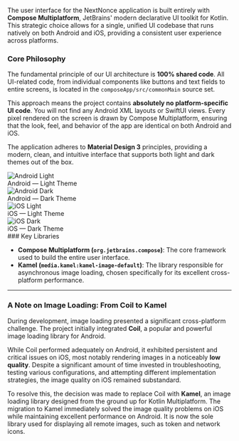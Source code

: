 

The user interface for the NextNonce application is built entirely with **Compose Multiplatform**, JetBrains' modern declarative UI toolkit for Kotlin. This strategic choice allows for a single, unified UI codebase that runs natively on both Android and iOS, providing a consistent user experience across platforms.

### Core Philosophy

The fundamental principle of our UI architecture is **100% shared code**. All UI-related code, from individual components like buttons and text fields to entire screens, is located in the `composeApp/src/commonMain` source set.

This approach means the project contains **absolutely no platform-specific UI code**. You will not find any Android XML layouts or SwiftUI views. Every pixel rendered on the screen is drawn by Compose Multiplatform, ensuring that the look, feel, and behavior of the app are identical on both Android and iOS.

The application adheres to **Material Design 3** principles, providing a modern, clean, and intuitive interface that supports both light and dark themes out of the box.


<div class="screenshots-row-with-text">
  <div class="screenshot">
    <img src="/images/ui/portfolio/android_portfolio_light.jpg" alt="Android Light">
    <div class="caption">Android — Light Theme</div>
  </div>
  <div class="screenshot">
    <img src="/images/ui/portfolio/android_portfolio_dark.jpg" alt="Android Dark">
    <div class="caption">Android — Dark Theme</div>
  </div>
</div>

<div class="screenshots-row-with-text">
  <div class="screenshot">
    <img src="/images/ui/portfolio/iphone_portfolio_light.png" alt="iOS Light">
    <div class="caption">iOS — Light Theme</div>
  </div>
  <div class="screenshot">
    <img src="/images/ui/portfolio/iphone_portfolio_dark.png" alt="iOS Dark">
    <div class="caption">iOS — Dark Theme</div>
  </div>
</div>
### Key Libraries

* **Compose Multiplatform (`org.jetbrains.compose`)**: The core framework used to build the entire user interface.
* **Kamel (`media.kamel:kamel-image-default`)**: The library responsible for asynchronous image loading, chosen specifically for its excellent cross-platform performance.

---

### A Note on Image Loading: From Coil to Kamel

During development, image loading presented a significant cross-platform challenge. The project initially integrated **Coil**, a popular and powerful image loading library for Android.

While Coil performed adequately on Android, it exhibited persistent and critical issues on iOS, most notably rendering images in a noticeably **low quality**. Despite a significant amount of time invested in troubleshooting, testing various configurations, and attempting different implementation strategies, the image quality on iOS remained substandard.

To resolve this, the decision was made to replace Coil with **Kamel**, an image loading library designed from the ground up for Kotlin Multiplatform. The migration to Kamel immediately solved the image quality problems on iOS while maintaining excellent performance on Android. It is now the sole library used for displaying all remote images, such as token and network icons.